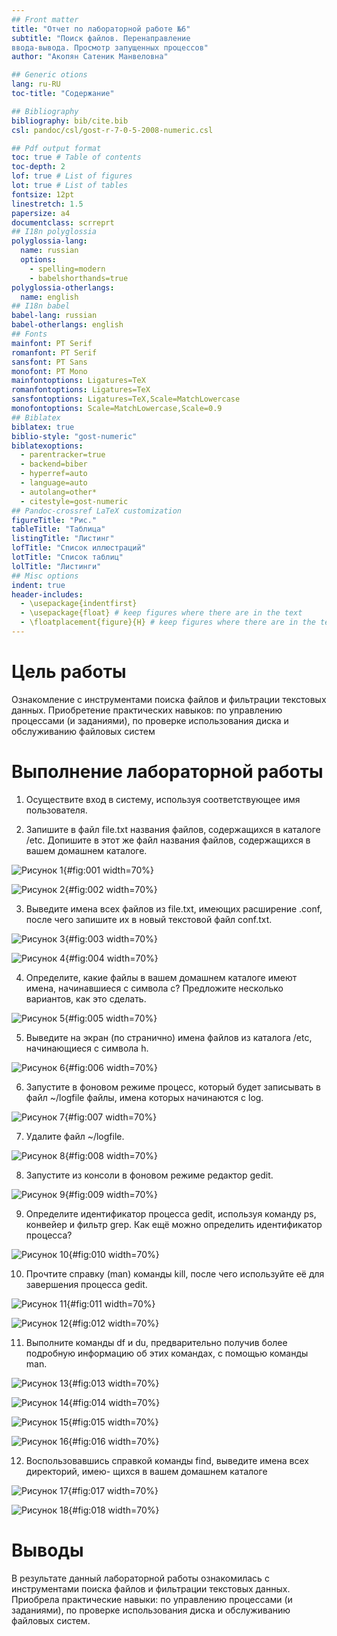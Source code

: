 ```yaml
---
## Front matter
title: "Отчет по лабораторной работе №6"
subtitle: "Поиск файлов. Перенаправление
ввода-вывода. Просмотр запущенных процессов"
author: "Акопян Сатеник Манвеловна"

## Generic otions
lang: ru-RU
toc-title: "Содержание"

## Bibliography
bibliography: bib/cite.bib
csl: pandoc/csl/gost-r-7-0-5-2008-numeric.csl

## Pdf output format
toc: true # Table of contents
toc-depth: 2
lof: true # List of figures
lot: true # List of tables
fontsize: 12pt
linestretch: 1.5
papersize: a4
documentclass: scrreprt
## I18n polyglossia
polyglossia-lang:
  name: russian
  options:
	- spelling=modern
	- babelshorthands=true
polyglossia-otherlangs:
  name: english
## I18n babel
babel-lang: russian
babel-otherlangs: english
## Fonts
mainfont: PT Serif
romanfont: PT Serif
sansfont: PT Sans
monofont: PT Mono
mainfontoptions: Ligatures=TeX
romanfontoptions: Ligatures=TeX
sansfontoptions: Ligatures=TeX,Scale=MatchLowercase
monofontoptions: Scale=MatchLowercase,Scale=0.9
## Biblatex
biblatex: true
biblio-style: "gost-numeric"
biblatexoptions:
  - parentracker=true
  - backend=biber
  - hyperref=auto
  - language=auto
  - autolang=other*
  - citestyle=gost-numeric
## Pandoc-crossref LaTeX customization
figureTitle: "Рис."
tableTitle: "Таблица"
listingTitle: "Листинг"
lofTitle: "Список иллюстраций"
lotTitle: "Список таблиц"
lolTitle: "Листинги"
## Misc options
indent: true
header-includes:
  - \usepackage{indentfirst}
  - \usepackage{float} # keep figures where there are in the text
  - \floatplacement{figure}{H} # keep figures where there are in the text
---
```


# Цель работы

Ознакомление с инструментами поиска файлов и фильтрации текстовых данных.
Приобретение практических навыков: по управлению процессами (и заданиями), по
проверке использования диска и обслуживанию файловых систем

# Выполнение лабораторной работы
1. Осуществите вход в систему, используя соответствующее имя пользователя.

2. Запишите в файл file.txt названия файлов, содержащихся в каталоге /etc. Допишите в этот же файл названия файлов, содержащихся в вашем домашнем каталоге.

![Рисунок 1](image/1.png){#fig:001 width=70%}

![Рисунок 2](image/2.png){#fig:002 width=70%}

3. Выведите имена всех файлов из file.txt, имеющих расширение .conf, после чего
запишите их в новый текстовой файл conf.txt.

![Рисунок 3](image/3.png){#fig:003 width=70%}

![Рисунок 4](image/4.png){#fig:004 width=70%}

4. Определите, какие файлы в вашем домашнем каталоге имеют имена, начинавшиеся
с символа c? Предложите несколько вариантов, как это сделать.

![Рисунок 5](image/5.png){#fig:005 width=70%}

5. Выведите на экран (по странично) имена файлов из каталога /etc, начинающиеся
с символа h.

![Рисунок 6](image/6.png){#fig:006 width=70%}

6. Запустите в фоновом режиме процесс, который будет записывать в файл ~/logfile
файлы, имена которых начинаются с log.

![Рисунок 7](image/7.png){#fig:007 width=70%}

7. Удалите файл ~/logfile.

![Рисунок 8](image/8.png){#fig:008 width=70%}

8. Запустите из консоли в фоновом режиме редактор gedit.

![Рисунок 9](image/9.png){#fig:009 width=70%}

9. Определите идентификатор процесса gedit, используя команду ps, конвейер и фильтр
grep. Как ещё можно определить идентификатор процесса?

![Рисунок 10](image/10.png){#fig:010 width=70%}

10. Прочтите справку (man) команды kill, после чего используйте её для завершения
процесса gedit.

![Рисунок 11](image/11.png){#fig:011 width=70%}

![Рисунок 12](image/12.png){#fig:012 width=70%}

11. Выполните команды df и du, предварительно получив более подробную информацию
об этих командах, с помощью команды man.

![Рисунок 13](image/13.png){#fig:013 width=70%}

![Рисунок 14](image/14.png){#fig:014 width=70%}

![Рисунок 15](image/15.png){#fig:015 width=70%}

![Рисунок 16](image/16.png){#fig:016 width=70%}

12. Воспользовавшись справкой команды find, выведите имена всех директорий, имею-
щихся в вашем домашнем каталогe

![Рисунок 17](image/17.png){#fig:017 width=70%}

![Рисунок 18](image/18.png){#fig:018 width=70%}

# Выводы

В результате данный лабораторной работы ознакомилась с инструментами поиска файлов и фильтрации текстовых данных. Приобрела практические навыки: по управлению процессами (и заданиями), по
проверке использования диска и обслуживанию файловых систем.




